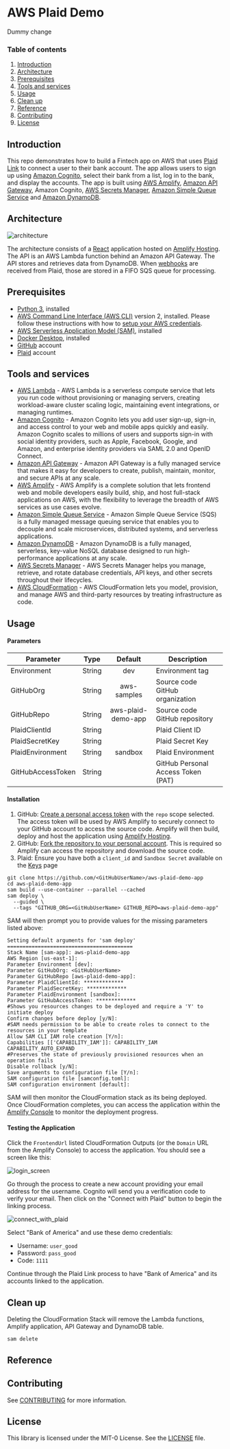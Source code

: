 # AWS Plaid Demo

Dummy change

### Table of contents

1. [Introduction](#introduction)
2. [Architecture](#architecture)
3. [Prerequisites](#prerequisites)
4. [Tools and services](#tools-and-services)
5. [Usage](#usage)
6. [Clean up](#clean-up)
7. [Reference](#reference)
8. [Contributing](#contributing)
9. [License](#license)

## Introduction

This repo demonstrates how to build a Fintech app on AWS that uses [Plaid Link](https://plaid.com/plaid-link/) to connect a user to their bank account. The app allows users to sign up using [Amazon Cognito](https://aws.amazon.com/cognito/), select their bank from a list, log in to the bank, and display the accounts. The app is built using [AWS Amplify](https://aws.amazon.com/amplify/), [Amazon API Gateway](https://aws.amazon.com/api-gateway/), Amazon Cognito, [AWS Secrets
Manager](https://aws.amazon.com/secrets-manager/), [Amazon Simple Queue Service](https://aws.amazon.com/sqs/) and [Amazon DynamoDB](https://aws.amazon.com/dynamodb/).

## Architecture

![architecture](doc/architecture.png)

The architecture consists of a [React](https://reactjs.org/) application hosted on [Amplify Hosting](https://aws.amazon.com/amplify/hosting/). The API is an AWS Lambda function behind an Amazon API Gateway. The API stores and retrieves data from DynamoDB. When [webhooks](https://plaid.com/docs/api/webhooks/) are received from Plaid, those are stored in a FIFO SQS queue for processing.

## Prerequisites

- [Python 3](https://www.python.org/downloads/), installed
- [AWS Command Line Interface (AWS CLI)](https://docs.aws.amazon.com/cli/latest/userguide/install-cliv2.html) version 2, installed. Please follow these instructions with how to [setup your AWS credentials](https://docs.aws.amazon.com/serverless-application-model/latest/developerguide/serverless-getting-started-set-up-credentials.html).
- [AWS Serverless Application Model (SAM)](https://docs.aws.amazon.com/serverless-application-model/latest/developerguide/serverless-getting-started.html), installed
- [Docker Desktop](https://www.docker.com/products/docker-desktop), installed
- [GitHub](https://github.com) account
- [Plaid](https://plaid.com/) account

## Tools and services

- [AWS Lambda](https://aws.amazon.com/lambda/) - AWS Lambda is a serverless compute service that lets you run code without provisioning or managing servers, creating workload-aware cluster scaling logic, maintaining event integrations, or managing runtimes.
- [Amazon Cognito](https://aws.amazon.com/cognito/) - Amazon Cognito lets you add user sign-up, sign-in, and access control to your web and mobile apps quickly and easily. Amazon Cognito scales to millions of users and supports sign-in with social identity providers, such as Apple, Facebook, Google, and Amazon, and enterprise identity providers via SAML 2.0 and OpenID Connect.
- [Amazon API Gateway](https://aws.amazon.com/api-gateway/) - Amazon API Gateway is a fully managed service that makes it easy for developers to create, publish, maintain, monitor, and secure APIs at any scale.
- [AWS Amplify](https://aws.amazon.com/amplify/) - AWS Amplify is a complete solution that lets frontend web and mobile developers easily build, ship, and host full-stack applications on AWS, with the flexibility to leverage the breadth of AWS services as use cases evolve.
- [Amazon Simple Queue Service](https://aws.amazon.com/sqs/) - Amazon Simple Queue Service (SQS) is a fully managed message queuing service that enables you to decouple and scale microservices, distributed systems, and serverless applications.
- [Amazon DynamoDB](https://aws.amazon.com/dynamodb/) - Amazon DynamoDB is a fully managed, serverless, key-value NoSQL database designed to run high-performance applications at any scale.
- [AWS Secrets Manager](https://aws.amazon.com/secrets-manager/) - AWS Secrets Manager helps you manage, retrieve, and rotate database credentials, API keys, and other secrets throughout their lifecycles.
- [AWS CloudFormation](https://aws.amazon.com/cloudformation/) - AWS CloudFormation lets you model, provision, and manage AWS and third-party resources by treating infrastructure as code.

## Usage

#### Parameters

| Parameter         |  Type  |      Default       | Description                        |
| ----------------- | :----: | :----------------: | ---------------------------------- |
| Environment       | String |        dev         | Environment tag                    |
| GitHubOrg         | String |    aws-samples     | Source code GitHub organization    |
| GitHubRepo        | String | aws-plaid-demo-app | Source code GitHub repository      |
| PlaidClientId     | String |                    | Plaid Client ID                    |
| PlaidSecretKey    | String |                    | Plaid Secret Key                   |
| PlaidEnvironment  | String |      sandbox       | Plaid Environment                  |
| GitHubAccessToken | String |                    | GitHub Personal Access Token (PAT) |

#### Installation

1. GitHub: [Create a personal access token](https://docs.github.com/en/authentication/keeping-your-account-and-data-secure/creating-a-personal-access-token) with the `repo` scope selected. The access token will be used by AWS Amplify to securely connect to your GitHub account to access the source code. Amplify will then build, deploy and host the application using [Amplify Hosting](https://aws.amazon.com/amplify/hosting/).
2. GitHub: [Fork the repository to your personal account](https://docs.github.com/en/get-started/quickstart/fork-a-repo#forking-a-repository). This is required so Amplify can access the repository and download the source code.
3. Plaid: Ensure you have both a `client_id` and `Sandbox Secret` available on the [Keys](https://dashboard.plaid.com/team/keys) page

```
git clone https://github.com/<GitHubUserName>/aws-plaid-demo-app
cd aws-plaid-demo-app
sam build --use-container --parallel --cached
sam deploy \
  --guided \
  --tags "GITHUB_ORG=<GitHubUserName> GITHUB_REPO=aws-plaid-demo-app"
```

SAM will then prompt you to provide values for the missing parameters listed above:

```
Setting default arguments for 'sam deploy'
=========================================
Stack Name [sam-app]: aws-plaid-demo-app
AWS Region [us-east-1]:
Parameter Environment [dev]:
Parameter GitHubOrg: <GitHubUserName>
Parameter GitHubRepo [aws-plaid-demo-app]:
Parameter PlaidClientId: *************
Parameter PlaidSecretKey: *************
Parameter PlaidEnvironment [sandbox]:
Parameter GitHubAccessToken: *************
#Shows you resources changes to be deployed and require a 'Y' to initiate deploy
Confirm changes before deploy [y/N]:
#SAM needs permission to be able to create roles to connect to the resources in your template
Allow SAM CLI IAM role creation [Y/n]:
Capabilities [['CAPABILITY_IAM']]: CAPABILITY_IAM CAPABILITY_AUTO_EXPAND
#Preserves the state of previously provisioned resources when an operation fails
Disable rollback [y/N]:
Save arguments to configuration file [Y/n]:
SAM configuration file [samconfig.toml]:
SAM configuration environment [default]:
```

SAM will then monitor the CloudFormation stack as its being deployed. Once CloudFormation completes, you can access the application within the [Amplify Console](https://console.aws.amazon.com/amplify/home) to monitor the deployment progress.

#### Testing the Application

Click the `FrontendUrl` listed CloudFormation Outputs (or the `Domain` URL from the Amplify Console) to access the application. You should see a screen like this:

![login_screen](doc/login_screen.png)

Go through the process to create a new account providing your email address for the username. Cognito will send you a verification code to verify your email. Then click on the "Connect with Plaid" button to begin the linking process.

![connect_with_plaid](doc/connect_with_plaid.png)

Select "Bank of America" and use these demo credentials:

- Username: `user_good`
- Password: `pass_good`
- Code: `1111`

Continue through the Plaid Link process to have "Bank of America" and its accounts linked to the application.

## Clean up

Deleting the CloudFormation Stack will remove the Lambda functions, Amplify application, API Gateway and DynamoDB table.

```
sam delete
```

## Reference

## Contributing

See [CONTRIBUTING](CONTRIBUTING.md#security-issue-notifications) for more information.

## License

This library is licensed under the MIT-0 License. See the [LICENSE](LICENSE) file.
